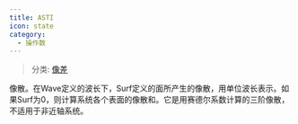 ```yaml
---
title: ASTI
icon: state
category:
  - 操作数
---
```


> 分类: [像差](/hb/operands/131/885/  "Zemax 操作数 像差")

像散。在Wave定义的波长下，Surf定义的面所产生的像散，用单位波长表示。如果Surf为0，则计算系统各个表面的像散和。它是用赛德尔系数计算的三阶像散，不适用于非近轴系统。